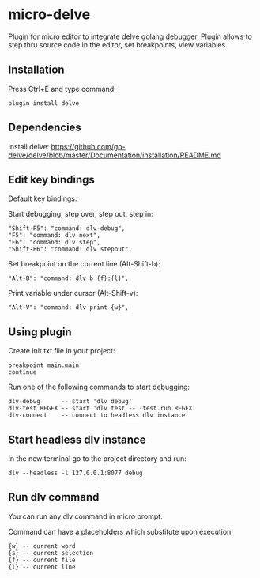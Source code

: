 # micro-delve
Plugin for micro editor to integrate delve golang debugger.
Plugin allows to step thru source code in the editor, set breakpoints, view variables.

## Installation

Press Ctrl+E and type command:

    plugin install delve
 
## Dependencies
Install delve: https://github.com/go-delve/delve/blob/master/Documentation/installation/README.md


## Edit key bindings

Default key bindings:

Start debugging, step over, step out, step in:

    "Shift-F5": "command: dlv-debug",
    "F5": "command: dlv next",
    "F6": "command: dlv step",
    "Shift-F6": "command: dlv stepout",

Set breakpoint on the current line (Alt-Shift-b):

    "Alt-B": "command: dlv b {f}:{l}",

Print variable under cursor (Alt-Shift-v):

    "Alt-V": "command: dlv print {w}",

## Using plugin

Create init.txt file in your project:

    breakpoint main.main
    continue

Run one of the following commands to start debugging:

    dlv-debug      -- start 'dlv debug'
    dlv-test REGEX -- start 'dlv test -- -test.run REGEX'
    dlv-connect    -- connect to headless dlv instance

## Start headless dlv instance
In the new terminal go to the project directory and run:

    dlv --headless -l 127.0.0.1:8077 debug

## Run dlv command

You can run any dlv command in micro prompt.

Command can have a placeholders which substitute upon execution:

    {w} -- current word
    {s} -- current selection
    {f} -- current file
    {l} -- current line
